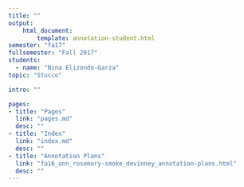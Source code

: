 ```yaml
---
title: ""
output:
    html_document:
        template: annotation-student.html
semester: "fa17"
fullsemester: "Fall 2017"
students:
  - name: "Nina Elizondo-Garza"
topic: "Stucco"

intro: ""

pages:
- title: "Pages"
  link: "pages.md"
  desc: ""
- title: "Index"
  link: "index.md"
  desc: ""
- title: "Annotation Plans"
  link: "fa16_ann_rosemary-smoke_devinney_annotation-plans.html"
  desc: ""
---
```

